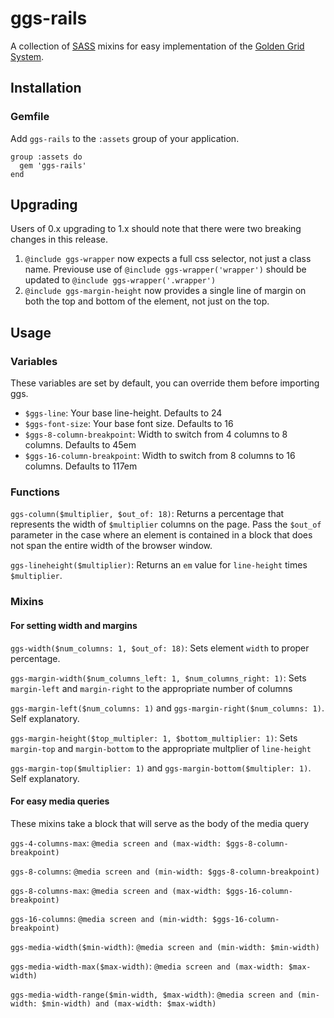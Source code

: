 ggs-rails
=========

A collection of [SASS](http://sass-lang.com/) mixins for easy
implementation of the [Golden Grid System](http://goldengridsystem.com/).

Installation
------------

### Gemfile ###

Add `ggs-rails` to the `:assets` group of your application.

    group :assets do
      gem 'ggs-rails'
    end


Upgrading
---------

Users of 0.x upgrading to 1.x should note that there were two breaking
changes in this release.

1. `@include ggs-wrapper` now expects a full css selector, not just a
   class name. Previouse use of `@include ggs-wrapper('wrapper')` should
   be updated to `@include ggs-wrapper('.wrapper')`
1. `@include ggs-margin-height` now provides a single line of margin on
   both the top and bottom of the element, not just on the top.

Usage
-----

### Variables ###

These variables are set by default, you can override them before
importing ggs.

* `$ggs-line`: Your base line-height. Defaults to 24
* `$ggs-font-size`: Your base font size. Defaults to 16
* `$ggs-8-column-breakpoint`: Width to switch from 4 columns to 8 columns.
Defaults to 45em
* `$ggs-16-column-breakpoint`: Width to switch from 8 columns to 16
columns. Defaults to 117em

### Functions ###

`ggs-column($multiplier, $out_of: 18)`: Returns a percentage that
represents the width of `$multiplier` columns on the page. Pass the
`$out_of` parameter in the case where an element is contained in a block
that does not span the entire width of the browser window.

`ggs-lineheight($multiplier)`: Returns an `em` value for `line-height`
times `$multiplier`.

### Mixins ###

#### For setting width and margins ####

`ggs-width($num_columns: 1, $out_of: 18)`: Sets element `width` to
proper percentage.

`ggs-margin-width($num_columns_left: 1, $num_columns_right: 1)`: Sets
`margin-left` and `margin-right` to the appropriate number of columns

`ggs-margin-left($num_columns: 1)` and `ggs-margin-right($num_columns:
1)`. Self explanatory.

`ggs-margin-height($top_multipler: 1, $bottom_multiplier: 1)`: Sets
`margin-top` and `margin-bottom` to the appropriate multplier of
`line-height`

`ggs-margin-top($multiplier: 1)` and `ggs-margin-bottom($multipler: 1)`.
Self explanatory.

#### For easy media queries ####

These mixins take a block that will serve as the body of the media query

`ggs-4-columns-max`: `@media screen and (max-width:
$ggs-8-column-breakpoint)`

`ggs-8-columns`: `@media screen and (min-width:
$ggs-8-column-breakpoint)`

`ggs-8-columns-max`: `@media screen and (max-width:
$ggs-16-column-breakpoint)`

`ggs-16-columns`: `@media screen and (min-width:
$ggs-16-column-breakpoint)`

`ggs-media-width($min-width)`: `@media screen and (min-width:
$min-width)`

`ggs-media-width-max($max-width)`: `@media screen and (max-width:
$max-width)`

`ggs-media-width-range($min-width, $max-width)`: `@media screen and
(min-width: $min-width) and (max-width: $max-width)`
